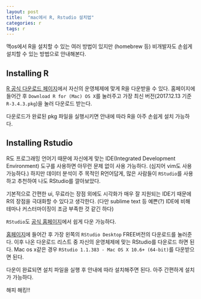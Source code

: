 ```yaml
---
layout: post 
title:  "mac에서 R, Rstudio 설치법"
categories: r
tags: r
---
```



맥os에서 R을 설치할 수 있는 여러 방법이 있지만 (homebrew 등) 비개발자도 손쉽게 설치할 수 있는 방법으로 안내해본다.


## Installing R
[R 공식 다운로드 페이지](http://cran.us.r-project.org/)에서 자신의 운영체제에 맞게 R을 다운받을 수 있다. 홈페이지에 들어간 후 `Download R for (Mac) OS X`를 눌러주고 가장 최신 버전(2017.12.13 기준 `R-3.4.3.pkg`)을 눌러 다운로드 받는다.

다운로드가 완료된 pkg 파일을 실행시키면 안내에 따라 R을 아주 손쉽게 설치 가능하다.


## Installing Rstudio
R도 프로그래밍 언어기 때문에 자신에게 맞는 IDE(Integrated Development Environment) 도구를 사용하면 아무런 문제 없이 사용 가능하다. (심지어 vim도 사용 가능하다.)  하지만 데이터 분석이 주 목적인 R언어답게, 많은 사람들이 `RStudio`를 사용하고 추천하여 나도 RStudio를 깔아보았다.

기본적으로 간편한 ui, 무료라는 장점 외에도 시각화가 매우 잘 지원되는 IDE기 때문에 R의 장점을 극대화할 수 있다고 생각한다. (다만 sublime text 등 예쁜(?) IDE에 비해 테마나 커스터마이징이 조금 부족한 것 같긴 하다)

`RStudio`도 [공식 홈페이지](https://www.rstudio.com/products/rstudio/download/#download)에서 쉽게 다운 가능하다. 

[홈페이지](https://www.rstudio.com/products/rstudio/download/#download)에 들어간 후 가장 왼쪽의 `RStudio Desktop` FREE버전의 다운로드를 눌러준다. 이후 나온 다운로드 리스트 중 자신의 운영체제에 맞는 RStudio를 다운로드 하면 된다. Mac os x같은 경우 `RStudio 1.1.383 - Mac OS X 10.6+ (64-bit)`를 다운받으면 된다.


다운이 완료되면 설치 파일을 실행 후 안내에 따라 설치해주면 된다. 아주 간편하게 설치가 가능하다.


해피 해킹!!

